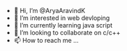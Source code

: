 - 👋 Hi, I’m @AryaAravindK
- 👀 I’m interested in web devloping
- 🌱 I’m currently learning java script
- 💞️ I’m looking to collaborate on c/c++
- 📫 How to reach me ...

<!---
AryaAravindK/AryaAravindK is a ✨ special ✨ repository because its `README.md` (this file) appears on your GitHub profile.
You can click the Preview link to take a look at your changes.
--->
